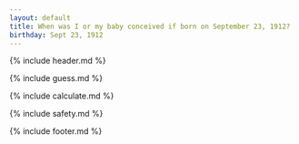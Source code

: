 ```yaml
---
layout: default
title: When was I or my baby conceived if born on September 23, 1912?
birthday: Sept 23, 1912
---
```


{% include header.md %}

{% include guess.md %}

{% include calculate.md %}

{% include safety.md %}

{% include footer.md %}



